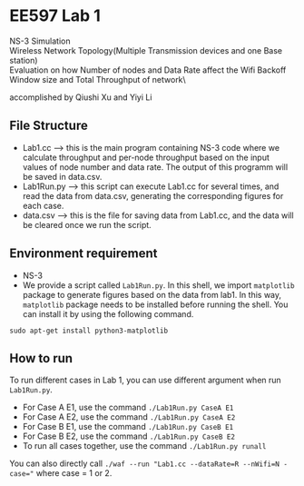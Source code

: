 # EE597 Lab 1
NS-3 Simulation\
Wireless Network Topology(Multiple Transmission devices and one Base station)\
Evaluation on how Number of nodes and Data Rate affect the Wifi Backoff Window size and Total Throughput of network\

accomplished by Qiushi Xu and Yiyi Li

## File Structure
- Lab1.cc --> this is the main program containing NS-3 code where we calculate throughput and per-node throughput based on the input values of node number and data rate. The output of this programm will be saved in data.csv.
- Lab1Run.py --> this script can execute Lab1.cc for several times, and read the data from data.csv, generating the corresponding figures for each case.
- data.csv --> this is the file for saving data from Lab1.cc, and the data will be cleared once we run the script.



## Environment requirement
- NS-3
- We provide a script called `Lab1Run.py`. In this shell, we import `matplotlib` package to generate figures based on the data from lab1. In this way, `matplotlib` package needs to be installed before running the shell. You can install it by using the following command.
```
sudo apt-get install python3-matplotlib
```

## How to run
To run different cases in Lab 1, you can use different argument when run `Lab1Run.py`. 


- For Case A E1, use the command `./Lab1Run.py CaseA E1`
- For Case A E2, use the command `./Lab1Run.py CaseA E2`
- For Case B E1, use the command `./Lab1Run.py CaseB E1`
- For Case B E2, use the command `./Lab1Run.py CaseB E2`
- To run all cases together, use the command `./Lab1Run.py runall`

You can also directly call `./waf --run "Lab1.cc --dataRate=R --nWifi=N -case="`  where case = 1 or 2.

